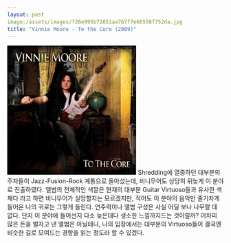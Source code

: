 ```yaml
---
layout: post
image:/assets/images/f26e995b72851aa767f7e66558f752da.jpg
title: "Vinnie Moore - To the Core (2009)"
---
```



![image](/assets/images/f26e995b72851aa767f7e66558f752da.jpg)
Shredding에 열중하던 대부분의 주자들이 Jazz-Fusion-Rock 계통으로 돌아섰는데, 비니무어도 상당히 뒤늦게 이 분야로 진출하였다. 앨범의 전체적인 색깔은 현재의 대부분 Guitar Virtuoso들과 유사한 색채다 라고 하면 비니무어가 실망할지는 모르겠지만, 적어도 이 분야의 음악만 줄기차게 들어온 나의 귀로는 그렇게 들린다.
연주력이나 앨범 구성은 사실 어딜 보나 나무랄 데 없다. 단지 이 분야에 들어선지 다소 늦은데다 생소한 느낌까지드는 것이랄까? 어차피 많은 돈을 벌자고 낸 앨범은 아닐테니, 나의 입장에서는 대부분의 Virtuoso들이 결국엔 비슷한 길로 모여드는 경향을 읽는 정도라 할 수 있겠다. 


